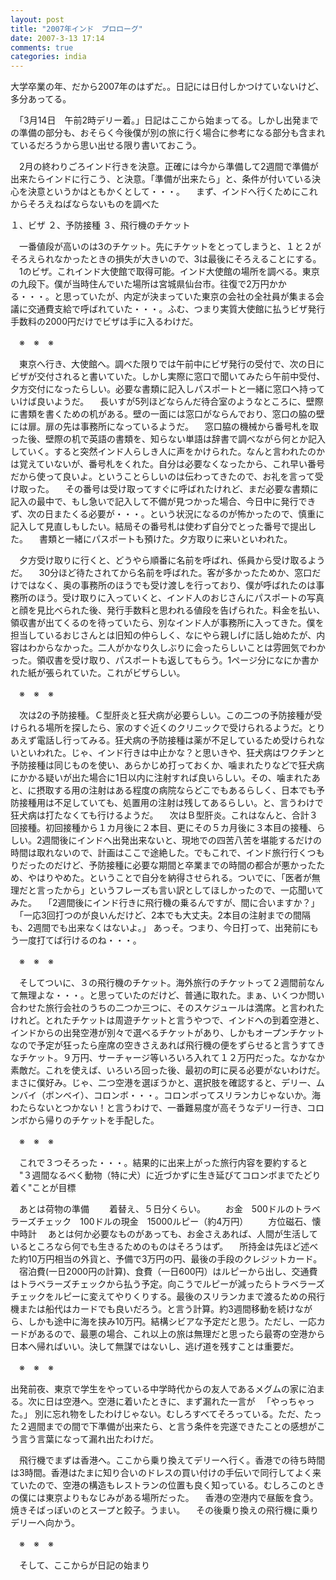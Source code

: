 ```yaml
---
layout: post
title: "2007年インド　プロローグ"
date: 2007-3-13 17:14
comments: true
categories: india
---
```


大学卒業の年、だから2007年のはずだ。。日記には日付しかつけていないけど、多分あってる。

　「3月14日　午前2時デリー着。」日記はここから始まってる。しかし出発までの準備の部分も、おそらく今後僕が別の旅に行く場合に参考になる部分も含まれているだろうから思い出せる限り書いておこう。

　2月の終わりごろインド行きを決意。正確には今から準備して2週間で準備が出来たらインドに行こう、と決意。「準備が出来たら」と、条件が付いている決心を決意というかはともかくとして・・・。
　まず、インドへ行くためにこれからそろえねばならないものを調べた

１、ビザ
２、予防接種
３、飛行機のチケット

　一番値段が高いのは3のチケット。先にチケットをとってしまうと、１と２がそろえられなかったときの損失が大きいので、3は最後にそろえることにする。
　1のビザ。これインド大使館で取得可能。インド大使館の場所を調べる。東京の九段下。僕が当時住んでいた場所は宮城県仙台市。往復で2万円かかる・・・。と思っていたが、内定が決まっていた東京の会社の全社員が集まる会議に交通費支給で呼ばれていた・・・。ふむ、つまり実質大使館に払うビザ発行手数料の2000円だけでビザは手に入るわけだ。

　※　※　※

　東京へ行き、大使館へ。調べた限りでは午前中にビザ発行の受付で、次の日にビザが交付されると書いていた。しかし実際に窓口で聞いてみたら午前中受付、夕方交付になったらしい。必要な書類に記入しパスポートと一緒に窓口へ持っていけば良いようだ。
　長いすが5列ほどならんだ待合室のようなところに、壁際に書類を書くための机がある。壁の一面には窓口がならんでおり、窓口の脇の壁には扉。扉の先は事務所になっているようだ。
　窓口脇の機械から番号札を取った後、壁際の机で英語の書類を、知らない単語は辞書で調べながら何とか記入していく。すると突然インド人らしき人に声をかけられた。なんと言われたのかは覚えていないが、番号札をくれた。自分は必要なくなったから、これ早い番号だから使って良いよ。ということらしいのは伝わってきたので、お礼を言って受け取った。
　その番号は受け取ってすぐに呼ばれたけれど、まだ必要な書類に記入の最中で、もし急いで記入して不備が見つかった場合、今日中に発行できず、次の日またくる必要が・・・。という状況になるのが怖かったので、慎重に記入して見直しもしたい。結局その番号札は使わず自分でとった番号で提出した。
　書類と一緒にパスポートも預けた。夕方取りに来いといわれた。

　夕方受け取りに行くと、どうやら順番に名前を呼ばれ、係員から受け取るようだ。
　30分ほど待たされてから名前を呼ばれた。客が多かったためか、窓口だけではなく、奥の事務所のほうでも受け渡しを行っており、僕が呼ばれたのは事務所のほう。受け取りに入っていくと、インド人のおじさんにパスポートの写真と顔を見比べられた後、発行手数料と思われる値段を告げられた。料金を払い、領収書が出てくるのを待っていたら、別なインド人が事務所に入ってきた。僕を担当しているおじさんとは旧知の仲らしく、なにやら親しげに話し始めたが、内容はわからなかった。二人がかなり久しぶりに会ったらしいことは雰囲気でわかった。領収書を受け取り、パスポートも返してもらう。1ページ分になにか書かれた紙が張られていた。これがビザらしい。

　※　※　※

　次は2の予防接種。Ｃ型肝炎と狂犬病が必要らしい。この二つの予防接種が受けられる場所を探したら、家のすぐ近くのクリニックで受けられるようだ。とりあえず電話し行ってみる。狂犬病の予防接種は薬が不足しているため受けられないといわれた。じゃ、インド行きは中止かな？と思いきや、狂犬病はワクチンと予防接種は同じものを使い、あらかじめ打っておくか、噛まれたりなどで狂犬病にかかる疑いが出た場合に1日以内に注射すれば良いらしい。その、噛まれたあと、に摂取する用の注射はある程度の病院ならどこでもあるらしく、日本でも予防接種用は不足していても、処置用の注射は残してあるらしい。と、言うわけで狂犬病は打たなくても行けるようだ。
　次はＢ型肝炎。これはなんと、合計３回接種。初回接種から１カ月後に２本目、更にその５カ月後に３本目の接種、らしい。2週間後にインドへ出発出来ないと、現地での四苦八苦を堪能するだけの時間は取れないので、計画はここで途絶した。でもこれで、インド旅行行くつもりだったのだけど、予防接種に必要な期間と卒業までの時間の都合が悪かったため、やはりやめた。ということで自分を納得させられる。ついでに、「医者が無理だと言ったから」というフレーズも言い訳としてほしかったので、一応聞いてみた。
　「2週間後にインド行きに飛行機の乗るんですが、間に合いますか？」
　「一応3回打つのが良いんだけど、2本でも大丈夫。2本目の注射までの間隔も、2週間でも出来なくはないよ。」
あっそ。つまり、今日打って、出発前にもう一度打てば行けるのね・・・。

　※　※　※

　そしてついに、３の飛行機のチケット。海外旅行のチケットって２週間前なんて無理よな・・・。と思っていたのだけど、普通に取れた。まぁ、いくつか問い合わせた旅行会社のうちの二つか三つに、そのスケジュールは満席。と言われたけれど。とれたチケットは周遊チケットと言うやつで、インドへの到着空港と、インドからの出発空港が別々で選べるチケットがあり、しかもオープンチケットなので予定が狂ったら座席の空きさえあれば飛行機の便をずらせると言うすてきなチケット。９万円、サーチャージ等いろいろ入れて１２万円だった。なかなか素敵だ。これを使えば、いろいろ回った後、最初の町に戻る必要がないわけだ。まさに僕好み。じゃ、二つ空港を選ぼうかと、選択肢を確認すると、デリー、ムンバイ（ボンベイ）、コロンボ・・・。コロンボってスリランカじゃないか。海わたらないとつかない！と言うわけで、一番難易度が高そうなデリー行き、コロンボから帰りのチケットを手配した。

　※　※　※

　これで３つそろった・・・。結果的に出来上がった旅行内容を要約すると
　"３週間なるべく動物（特に犬）に近づかずに生き延びてコロンボまでたどり着く"ことが目標

　あとは荷物の準備
　　着替え、５日分くらい。
　　お金　500ドルのトラベラーズチェック　100ドルの現金　15000ルピー（約4万円）
　　方位磁石、懐中時計
　あとは何か必要なものがあっても、お金さえあれば、人間が生活しているところなら何でも生きるためのものはそろうはず。
　所持金は先ほど述べた約10万円相当の外貨と、予備で3万円の円、最後の手段のクレジットカード。
　宿泊費(一日2000円の計算)、食費（一日600円）はルピーから出し、交通費はトラベラーズチェックから払う予定。向こうでルピーが減ったらトラベラーズチェックをルピーに変えてやりくりする。最後のスリランカまで渡るための飛行機または船代はカードでも良いだろう。と言う計算。約3週間移動を続けながら、しかも途中に海を挟み10万円。結構シビアな予定だと思う。ただし、一応カードがあるので、最悪の場合、これ以上の旅は無理だと思ったら最寄の空港から日本へ帰ればいい。決して無謀ではないし、逃げ道を残すことは重要だ。

　※　※　※

出発前夜、東京で学生をやっている中学時代からの友人であるメグムの家に泊まる。次に日は空港へ。空港に着いたときに、まず漏れた一言が
　「やっちゃった。」
別に忘れ物をしたわけじゃない。むしろすべてそろっている。ただ、たった２週間までの間で下準備が出来たら、と言う条件を完遂できたことの感想がこう言う言葉になって漏れ出たわけだ。

　飛行機でまずは香港へ。ここから乗り換えてデリーへ行く。香港での待ち時間は3時間。香港はたまに知り合いのドレスの買い付けの手伝いで同行してよく来ていたので、空港の構造もレストランの位置も良く知っている。むしろこのときの僕には東京よりもなじみがある場所だった。
　香港の空港内で昼飯を食う。焼きそばっぽいのとスープと餃子。うまい。
　その後乗り換えの飛行機に乗りデリーへ向かう。

　※　※　※

　そして、ここからが日記の始まり
